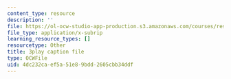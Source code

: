 ```yaml
---
content_type: resource
description: ''
file: https://ol-ocw-studio-app-production.s3.amazonaws.com/courses/res-18-005-highlights-of-calculus-spring-2010/4dc232caef5a51e89bdd2605cbb34ddf_tBBJ2TSTa1Q.vtt
file_type: application/x-subrip
learning_resource_types: []
resourcetype: Other
title: 3play caption file
type: OCWFile
uid: 4dc232ca-ef5a-51e8-9bdd-2605cbb34ddf
---
```

